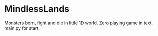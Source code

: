 # MindlessLands
Monsters born, fight and die in little 1D world.
Zero playing game in text.
main.py for start.
